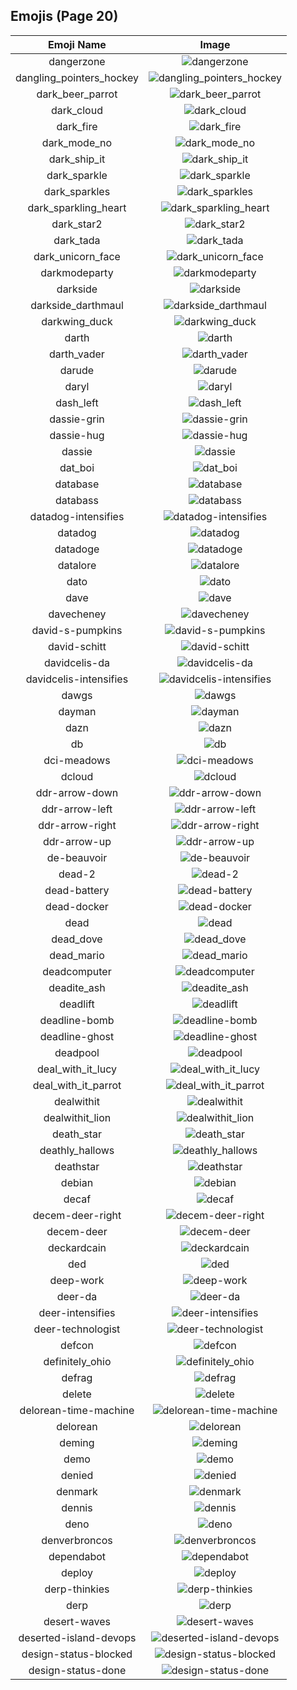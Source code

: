 
  ## Emojis (Page 20)
  |Emoji Name|Image|
  | :-: | :-: |
  |dangerzone| ![dangerzone](/output/dangerzone.jpg)|
  |dangling_pointers_hockey| ![dangling_pointers_hockey](/output/dangling_pointers_hockey.jpg)|
  |dark_beer_parrot| ![dark_beer_parrot](/output/dark_beer_parrot.gif)|
  |dark_cloud| ![dark_cloud](/output/dark_cloud.png)|
  |dark_fire| ![dark_fire](/output/dark_fire.png)|
  |dark_mode_no| ![dark_mode_no](/output/dark_mode_no.png)|
  |dark_ship_it| ![dark_ship_it](/output/dark_ship_it.png)|
  |dark_sparkle| ![dark_sparkle](/output/dark_sparkle.png)|
  |dark_sparkles| ![dark_sparkles](/output/dark_sparkles.png)|
  |dark_sparkling_heart| ![dark_sparkling_heart](/output/dark_sparkling_heart.png)|
  |dark_star2| ![dark_star2](/output/dark_star2.png)|
  |dark_tada| ![dark_tada](/output/dark_tada.png)|
  |dark_unicorn_face| ![dark_unicorn_face](/output/dark_unicorn_face.png)|
  |darkmodeparty| ![darkmodeparty](/output/darkmodeparty.gif)|
  |darkside| ![darkside](/output/darkside.png)|
  |darkside_darthmaul| ![darkside_darthmaul](/output/darkside_darthmaul.gif)|
  |darkwing_duck| ![darkwing_duck](/output/darkwing_duck.png)|
  |darth| ![darth](/output/darth.png)|
  |darth_vader| ![darth_vader](/output/darth_vader.png)|
  |darude| ![darude](/output/darude.jpg)|
  |daryl| ![daryl](/output/daryl.gif)|
  |dash_left| ![dash_left](/output/dash_left.png)|
  |dassie-grin| ![dassie-grin](/output/dassie-grin.png)|
  |dassie-hug| ![dassie-hug](/output/dassie-hug.png)|
  |dassie| ![dassie](/output/dassie.jpg)|
  |dat_boi| ![dat_boi](/output/dat_boi.gif)|
  |database| ![database](/output/database.png)|
  |databass| ![databass](/output/databass.png)|
  |datadog-intensifies| ![datadog-intensifies](/output/datadog-intensifies.gif)|
  |datadog| ![datadog](/output/datadog.png)|
  |datadoge| ![datadoge](/output/datadoge.gif)|
  |datalore| ![datalore](/output/datalore.jpg)|
  |dato| ![dato](/output/dato.png)|
  |dave| ![dave](/output/dave.png)|
  |davecheney| ![davecheney](/output/davecheney.jpg)|
  |david-s-pumpkins| ![david-s-pumpkins](/output/david-s-pumpkins.gif)|
  |david-schitt| ![david-schitt](/output/david-schitt.png)|
  |davidcelis-da| ![davidcelis-da](/output/davidcelis-da.gif)|
  |davidcelis-intensifies| ![davidcelis-intensifies](/output/davidcelis-intensifies.gif)|
  |dawgs| ![dawgs](/output/dawgs.png)|
  |dayman| ![dayman](/output/dayman.png)|
  |dazn| ![dazn](/output/dazn.png)|
  |db| ![db](/output/db.png)|
  |dci-meadows| ![dci-meadows](/output/dci-meadows.jpg)|
  |dcloud| ![dcloud](/output/dcloud.png)|
  |ddr-arrow-down| ![ddr-arrow-down](/output/ddr-arrow-down.gif)|
  |ddr-arrow-left| ![ddr-arrow-left](/output/ddr-arrow-left.gif)|
  |ddr-arrow-right| ![ddr-arrow-right](/output/ddr-arrow-right.gif)|
  |ddr-arrow-up| ![ddr-arrow-up](/output/ddr-arrow-up.gif)|
  |de-beauvoir| ![de-beauvoir](/output/de-beauvoir.png)|
  |dead-2| ![dead-2](/output/dead-2.png)|
  |dead-battery| ![dead-battery](/output/dead-battery.gif)|
  |dead-docker| ![dead-docker](/output/dead-docker.png)|
  |dead| ![dead](/output/dead.png)|
  |dead_dove| ![dead_dove](/output/dead_dove.png)|
  |dead_mario| ![dead_mario](/output/dead_mario.gif)|
  |deadcomputer| ![deadcomputer](/output/deadcomputer.png)|
  |deadite_ash| ![deadite_ash](/output/deadite_ash.png)|
  |deadlift| ![deadlift](/output/deadlift.gif)|
  |deadline-bomb| ![deadline-bomb](/output/deadline-bomb.png)|
  |deadline-ghost| ![deadline-ghost](/output/deadline-ghost.png)|
  |deadpool| ![deadpool](/output/deadpool.png)|
  |deal_with_it_lucy| ![deal_with_it_lucy](/output/deal_with_it_lucy.gif)|
  |deal_with_it_parrot| ![deal_with_it_parrot](/output/deal_with_it_parrot.gif)|
  |dealwithit| ![dealwithit](/output/dealwithit.gif)|
  |dealwithit_lion| ![dealwithit_lion](/output/dealwithit_lion.gif)|
  |death_star| ![death_star](/output/death_star.png)|
  |deathly_hallows| ![deathly_hallows](/output/deathly_hallows.png)|
  |deathstar| ![deathstar](/output/deathstar.jpg)|
  |debian| ![debian](/output/debian.png)|
  |decaf| ![decaf](/output/decaf.png)|
  |decem-deer-right| ![decem-deer-right](/output/decem-deer-right.png)|
  |decem-deer| ![decem-deer](/output/decem-deer.png)|
  |deckardcain| ![deckardcain](/output/deckardcain.jpg)|
  |ded| ![ded](/output/ded.png)|
  |deep-work| ![deep-work](/output/deep-work.png)|
  |deer-da| ![deer-da](/output/deer-da.png)|
  |deer-intensifies| ![deer-intensifies](/output/deer-intensifies.gif)|
  |deer-technologist| ![deer-technologist](/output/deer-technologist.png)|
  |defcon| ![defcon](/output/defcon.png)|
  |definitely_ohio| ![definitely_ohio](/output/definitely_ohio.png)|
  |defrag| ![defrag](/output/defrag.gif)|
  |delete| ![delete](/output/delete.png)|
  |delorean-time-machine| ![delorean-time-machine](/output/delorean-time-machine.png)|
  |delorean| ![delorean](/output/delorean.png)|
  |deming| ![deming](/output/deming.png)|
  |demo| ![demo](/output/demo.png)|
  |denied| ![denied](/output/denied.png)|
  |denmark| ![denmark](/output/denmark.png)|
  |dennis| ![dennis](/output/dennis.png)|
  |deno| ![deno](/output/deno.png)|
  |denverbroncos| ![denverbroncos](/output/denverbroncos.png)|
  |dependabot| ![dependabot](/output/dependabot.png)|
  |deploy| ![deploy](/output/deploy.jpg)|
  |derp-thinkies| ![derp-thinkies](/output/derp-thinkies.png)|
  |derp| ![derp](/output/derp.jpg)|
  |desert-waves| ![desert-waves](/output/desert-waves.gif)|
  |deserted-island-devops| ![deserted-island-devops](/output/deserted-island-devops.png)|
  |design-status-blocked| ![design-status-blocked](/output/design-status-blocked.png)|
  |design-status-done| ![design-status-done](/output/design-status-done.png)|
  